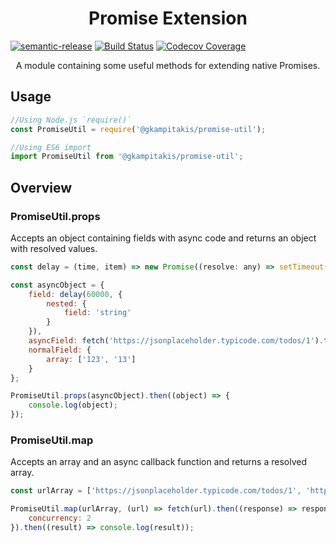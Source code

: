 <h1 align="center"> Promise Extension </h1>

[![semantic-release](https://img.shields.io/badge/%20%20%F0%9F%93%A6%F0%9F%9A%80-semantic--release-e10079.svg)](https://github.com/semantic-release/semantic-release)
[![Build Status](https://travis-ci.org/gkampitakis/PromiseExtension.svg?branch=master)](https://travis-ci.org/gkampitakis/PromiseExtension)
[![Codecov Coverage](https://img.shields.io/codecov/c/github/gkampitakis/PromiseExtension)](https://codecov.io/gh/gkampitakis/PromiseExtension)

<p  align="center">A module containing some useful methods for extending native Promises.</p>

## Usage

```javascript
//Using Node.js `require()`
const PromiseUtil = require('@gkampitakis/promise-util');

//Using ES6 import
import PromiseUtil from '@gkampitakis/promise-util';
```

## Overview

### PromiseUtil.props

Accepts an object containing fields with async code and returns an object with resolved values.

```javascript
const delay = (time, item) => new Promise((resolve: any) => setTimeout(resolve(item), time));

const asyncObject = {
	field: delay(60000, {
		nested: {
			field: 'string'
		}
	}),
	asyncField: fetch('https://jsonplaceholder.typicode.com/todos/1').then((response) => response.json()),
	normalField: {
		array: ['123', '13']
	}
};

PromiseUtil.props(asyncObject).then((object) => {
	console.log(object);
});
```

### PromiseUtil.map

Accepts an array and an async callback function and returns a resolved array.

```javascript
const urlArray = ['https://jsonplaceholder.typicode.com/todos/1', 'https://jsonplaceholder.typicode.com/todos/1'];

PromiseUtil.map(urlArray, (url) => fetch(url).then((response) => response.json()), {
	concurrency: 2
}).then((result) => console.log(result));
```

